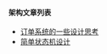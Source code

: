 
#### 架构文章列表
* [订单系统的一些设计思考](https://github.com/Mr-LuXiaoHua/architect/blob/master/doc/order-architech.md)
* [简单状态机设计](https://github.com/Mr-LuXiaoHua/architect/blob/master/doc/state-machine.md)